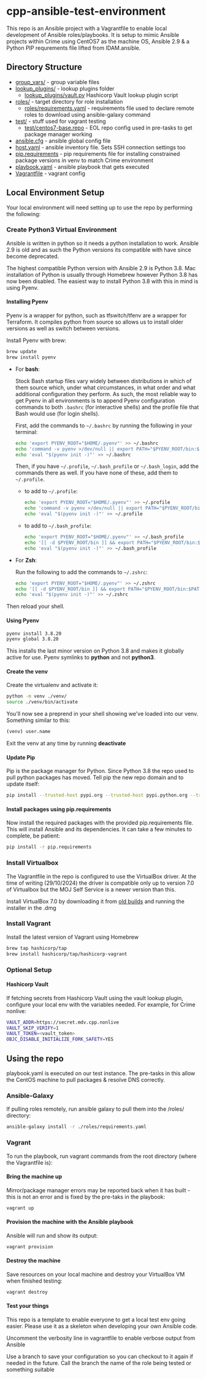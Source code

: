 # cpp-ansible-test-environment

This repo is an Ansible project with a Vagrantfile to enable local development of Ansible roles/playbooks. It is setup to mimic Ansible projects within Crime using CentOS7 as the machine OS, Ansible 2.9 & a Python PIP requrements file lifted from IDAM.ansible. 


## Directory Structure
* [group_vars/](./group_vars/) - group variable files
* [lookup_plugins/](./lookup_plugins/) - lookup plugins folder
  * [lookup_plugins/vault.py](./lookup_plugins/vault.py) Hashicorp Vault lookup plugin script      
* [roles/](./roles/) - target directory for role installation
  * [roles/requirements.yaml](./roles/requirements.yaml) - requirements file used to declare remote roles to download using ansible-galaxy command
* [test/](./test/) - stuff used for vagrant testing
  * [test/centos7-base.repo](test/centos7-base.repo) - EOL repo config used in pre-tasks to get package manager working
* [ansible.cfg](./ansible.cfg) - ansible global config file
* [host.yaml](./hosts.yaml) - ansible inventory file. Sets SSH connection settings too
* [pip.requirements](./pip.requirements) - pip requirements file for installing constrained package versions in venv to match Crime environment
* [playbook.yaml](./playbook.yaml) - ansible playbook that gets executed
* [Vagrantfile](./vagrantfile) - vagrant config


## Local Environment Setup

Your local environment will need setting up to use the repo by performing the following:


### Create Python3 Virtual Environment

Ansible is written in python so it needs a python installation to work. Ansible 2.9 is old and as such the Python versions its compatible with have since become deprecated.

The highest compatible Python version with Ansible 2.9 is Python 3.8. Mac installation of Python is usually through Homebrew however Python 3.8 has now been disabled. The easiest way to install Python 3.8 with this in mind is using Pyenv.


#### Installing Pyenv

Pyenv is a wrapper for python, such as tfswitch/tfenv are a wrapper for Terraform. It compiles python from source so allows us to install older versions as well as switch between versions.

Install Pyenv with brew:
```bash
brew update
brew install pyenv
```

- For **bash**:

    Stock Bash startup files vary widely between distributions in which of them source
    which, under what circumstances, in what order and what additional configuration they perform.
    As such, the most reliable way to get Pyenv in all environments is to append Pyenv
    configuration commands to both `.bashrc` (for interactive shells)
    and the profile file that Bash would use (for login shells).

    First, add the commands to `~/.bashrc` by running the following in your terminal:

    ```bash
    echo 'export PYENV_ROOT="$HOME/.pyenv"' >> ~/.bashrc
    echo 'command -v pyenv >/dev/null || export PATH="$PYENV_ROOT/bin:$PATH"' >> ~/.bashrc
    echo 'eval "$(pyenv init -)"' >> ~/.bashrc
    ```

    Then, if you have `~/.profile`, `~/.bash_profile` or `~/.bash_login`, add the commands there as well.
    If you have none of these, add them to `~/.profile`.

    * to add to `~/.profile`:
      ```bash
      echo 'export PYENV_ROOT="$HOME/.pyenv"' >> ~/.profile
      echo 'command -v pyenv >/dev/null || export PATH="$PYENV_ROOT/bin:$PATH"' >> ~/.profile
      echo 'eval "$(pyenv init -)"' >> ~/.profile
      ```

    * to add to `~/.bash_profile`:
      ```bash
      echo 'export PYENV_ROOT="$HOME/.pyenv"' >> ~/.bash_profile
      echo '[[ -d $PYENV_ROOT/bin ]] && export PATH="$PYENV_ROOT/bin:$PATH"' >> ~/.bash_profile
      echo 'eval "$(pyenv init -)"' >> ~/.bash_profile
      ```

- For **Zsh**:

  Run the following to add the commands to `~/.zshrc`:
  ```bash
  echo 'export PYENV_ROOT="$HOME/.pyenv"' >> ~/.zshrc
  echo '[[ -d $PYENV_ROOT/bin ]] && export PATH="$PYENV_ROOT/bin:$PATH"' >> ~/.zshrc
  echo 'eval "$(pyenv init -)"' >> ~/.zshrc
  ```

Then reload your shell.


#### Using Pyenv

```bash
pyenv install 3.8.20
pyenv global 3.8.20
```

This installs the last minor version on Python 3.8 and makes it globally active for use. Pyenv symlinks to **python** and not **python3**.


#### Create the venv

Create the virtualenv and activate it:
```bash
python -m venv ./venv/
source ./venv/bin/activate
```

You'll now see a preprend in your shell showing we've loaded into our venv. Something similar to this:
```bash
(venv) user.name
```
Exit the venv at any time by running **deactivate**


#### Update Pip

Pip is the package manager for Python. Since Python 3.8 the repo used to pull python packages has moved. Tell pip the new repo domain and to update itself:

```bash
pip install --trusted-host pypi.org --trusted-host pypi.python.org --trusted-host files.pythonhosted.org --upgrade pip
```


#### Install packages using pip.requirements

Now install the required packages with the provided pip.requirements file. This will install Ansible and its dependencies. It can take a few minutes to complete, be patient:

```bash
pip install -r pip.requirements
```

### Install Virtualbox

The Vagrantfile in the repo is configured to use the VirtualBox driver. At the time of writing (29/10/2024) the driver is compatible only up to version 7.0 of Virtualbox but the MOJ Self Service is a newer version than this.

Install VirtualBox 7.0 by downloading it from [old builds](https://www.virtualbox.org/wiki/Download_Old_Builds_7_0) and running the installer in the .dmg


### Install Vagrant

Install the latest version of Vagrant using Homebrew

```bash
brew tap hashicorp/tap
brew install hashicorp/tap/hashicorp-vagrant
```

### Optional Setup

#### Hashicorp Vault
If fetching secrets from Hashicorp Vault using the vault lookup plugin, configure your local env with the variables needed. For example, for Crime nonlive:

```bash
VAULT_ADDR=https://secret.mdv.cpp.nonlive
VAULT_SKIP_VERIFY=1
VAULT_TOKEN=<vault_token>
OBJC_DISABLE_INITIALIZE_FORK_SAFETY=YES
```

## Using the repo

playbook.yaml is executed on our test instance. The pre-tasks in this allow the CentOS machine to pull packages & resolve DNS correctly.

### Ansible-Galaxy 

If pulling roles remotely, run ansible galaxy to pull them into the /roles/ directory:

```bash
ansible-galaxy install -r ./roles/requirements.yaml
```

### Vagrant
To run the playbook, run vagrant commands from the root directory (where the Vagrantfile is):

#### Bring the machine up
Mirror/package manager errors may be reported back when it has built - this is not an error and is fixed by the pre-taks in the playbook:
```bash
vagrant up
```

#### Provision the machine with the Ansible playbook

Ansible will run and show its output:
```bash
vagrant provision
```

#### Destroy the machine

Save resources on your local machine and destroy your VirtualBox VM when finished testing:
```bash
vagrant destroy
```


#### Test your things

This repo is a template to enable everyone to get a local test env going easier. Please use it as a skeleton when developing your own Ansible code.

Uncomment the verbosity line in vagrantfile to enable verbose output from Ansible

Use a branch to save your configuration so you can checkout to it again if needed in the future. Call the branch the name of the role being tested or something suitable